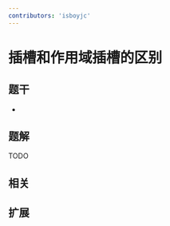 ```yaml
---
contributors: 'isboyjc'
---
```


# 插槽和作用域插槽的区别


## 题干

- 



## 题解

<!-- ::: details 点我查看题解 -->

  TODO

<!-- ::: -->



## 相关



## 扩展
